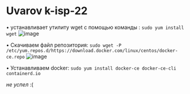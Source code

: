 # Uvarov k-isp-22
• устанавливает утилиту wget с помощью команды : `sudo yum install wget`
![image](https://github.com/user-attachments/assets/b0d9a2a5-8ee7-46d3-b5e2-0c2c0d209b4e)

• Скачиваем файл репозитория: `sudo wget -P /etc/yum.repos.d/https://download.docker.com/linux/centos/docker-ce.repo`
![image](https://github.com/user-attachments/assets/ee10e104-83f4-411d-92b4-40fcea367ab1)

• Устанавливаем docker: `sudo yum install docker-ce docker-ce-cli containerd.io`

*не успел* :(
